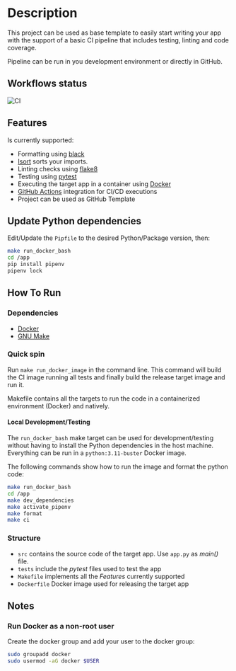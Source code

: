 # Description

This project can be used as base template to easily start writing your app with the support of a basic CI pipeline that includes testing, linting and code coverage.

Pipeline can be run in you development environment or directly in GitHub.

## Workflows status

![CI](https://github.com/romitagl/python_ci_template/workflows/Make%20CI%20Workflow/badge.svg)

## Features

Is currently supported:

- Formatting using [black](https://black.readthedocs.io/en/stable/)
- [Isort](https://pypi.org/project/isort/) sorts your imports.
- Linting checks using [flake8](http://flake8.pycqa.org/en/latest/)
- Testing using [pytest](https://pypi.org/project/pytest/)
- Executing the target app in a container using [Docker](https://www.docker.com)
- [GitHub Actions](https://github.com/features/actions) integration for CI/CD executions
- Project can be used as GitHub Template

## Update Python dependencies

Edit/Update the `Pipfile` to the desired Python/Package version, then:

```bash
make run_docker_bash
cd /app
pip install pipenv
pipenv lock
```

## How To Run

### Dependencies

- [Docker](https://www.docker.com)
- [GNU Make](https://www.gnu.org/software/make/)

### Quick spin

Run `make run_docker_image` in the command line. This command will build the CI image running all tests and finally build the release target image and run it.

Makefile contains all the targets to run the code in a containerized environment (Docker) and natively.

#### Local Development/Testing

The `run_docker_bash` make target can be used for development/testing without having to install the Python dependencies in the host machine. Everything can be run in a `python:3.11-buster` Docker image.

The following commands show how to run the image and format the python code:

```bash
make run_docker_bash
cd /app
make dev_dependencies
make activate_pipenv
make format
make ci
```

### Structure

- `src` contains the source code of the target app. Use `app.py` as *main()* file.
- `tests` include the *pytest* files used to test the app
- `Makefile` implements all the *Features* currently supported
- `Dockerfile` Docker image used for releasing the target app

## Notes

### Run Docker as a non-root user

Create the docker group and add your user to the docker group:

```bash
sudo groupadd docker
sudo usermod -aG docker $USER
```
